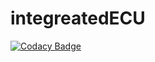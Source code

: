 # integreatedECU
[![Codacy Badge](https://api.codacy.com/project/badge/Grade/47439b5b3f264dafbddb9205f8eb64fd)](https://www.codacy.com/app/18inferno10/integreatedECU?utm_source=github.com&amp;utm_medium=referral&amp;utm_content=18inferno10/integreatedECU&amp;utm_campaign=Badge_Grade)
